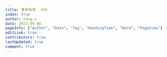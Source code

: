 ```yaml
---
title: 青哥布林  卡片
index: true
author: Vang-z
date: 2023-09-06
pageInfo: ["Author", "Date", "Tag", "ReadingTime", "Word", "PageView"]
editLink: true
contributors: true
lastUpdated: true
comment: true
---
```

